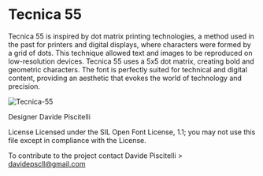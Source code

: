 # Tecnica 55

Tecnica 55 is inspired by dot matrix printing technologies, a method used in the past for printers and digital displays, where characters were formed by a grid of dots. This technique allowed text and images to be reproduced on low-resolution devices.
Tecnica 55 uses a 5x5 dot matrix, creating bold and geometric characters.
The font is perfectly suited for technical and digital content, providing an aesthetic that evokes the world of technology and precision.

![Tecnica-55](https://github.com/user-attachments/assets/58435e9e-0a70-4ec9-a130-cda8f1b96817)

Designer
Davide Piscitelli

License
Licensed under the SIL Open Font License, 1.1; you may not use this file except in compliance with the License.

To contribute to the project contact Davide Piscitelli > davidepscll@gmail.com
